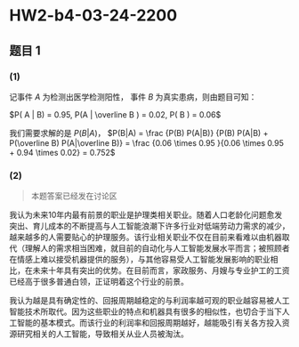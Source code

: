 # HW2-b4-03-24-2200



## 题目 1

### (1)

记事件 $A$ 为检测出医学检测阳性， 事件 $B$ 为真实患病，则由题目可知：

 $P( A | B) = 0.95, P(A | \overline B ) = 0.02, P( B ) = 0.06$

我们需要求解的是 $P(B|A)$， $P(B|A) = \frac {P(B) P(A|B)} {P(B) P(A|B) + P(\overline B) P(A|\overline B)} = \frac {0.06 \times 0.95 }{0.06 \times 0.95 + 0.94 \times 0.02} = 0.752$ 

### (2)

> 本题答案已经发在讨论区

我认为未来10年内最有前景的职业是护理类相关职业。随着人口老龄化问题愈发突出、育儿成本的不断提高与人工智能浪潮下许多行业对低端劳动力需求的减少，越来越多的人需要贴心的护理服务。该行业相关职业不仅在目前来看难以由机器取代（理解人的需求相当困难，就目前的自动化与人工智能发展水平而言；被照顾者在情感上难以接受机器提供的服务），与其他容易受人工智能发展影响的职业相比，在未来十年具有突出的优势。在目前而言，家政服务、月嫂与专业护工的工资已经高于很多普通白领，正证明着这个行业的前景。

我认为越是具有确定性的、回报周期越稳定的与利润率越可观的职业越容易被人工智能技术所取代。因为这些职业的特点和机器具有很多的相似性，也切合于当下人工智能的基本模式。而该行业的利润率和回报周期越好，越能吸引有关各方投入资源研究相关的人工智能，导致相关从业人员被淘汰。

